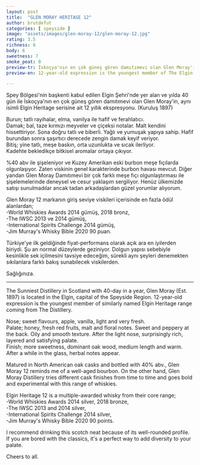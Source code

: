 ```yaml
---
layout: post
title:  "GLEN MORAY HERITAGE 12"
author: brutdefut
categories: [ speyside ]
image: "assets/images/glen-moray-12/glen-moray-12.jpg"
rating: 3.5
richness: 6
body: 6
sweetness: 7
smoke_peat: 0
preview-tr: İskoçya'nın en çok güneş gören damıtımevi olan Glen Moray'in, aynı isimli Elgin Heritage serisine ait 12 yıllık ekspresyonu. (Kuruluş 1897) 
preview-en: 12-year-old expression is the youngest member of The Elgin Heritage range coming from The Glen Moray Distillery. 

---
```


Spey Bölgesi'nin başkenti kabul edilen Elgin Şehri'nde yer alan ve yılda 40 gün ile İskoçya'nın en çok güneş gören damıtımevi olan Glen Moray'in, aynı isimli Elgin Heritage serisine ait 12 yıllık ekspresyonu. (Kuruluş 1897) 

Burun; tatlı rayihalar, elma, vanilya ile hafif ve ferahlatıcı.  
Damak; bal, taze kırmızı meyveler ve çiçeksi notalar. Malt kendini hissettiriyor. Sona doğru tatlı ve biberli. Yağlı ve yumuşak yapıya sahip. Hafif burundan sonra şaşırtıcı derecede zengin damak keyif veriyor.  
Bitiş; yine tatlı, meşe baskın, orta uzunlukta ve sıcak ilerliyor.  
Kadehte bekledikçe bitkisel aromalar ortaya çıkıyor. 

%40 abv ile şişeleniyor ve Kuzey Amerikan eski burbon meşe fıçılarda olgunlaşıyor. Zaten viskinin genel karakterinde burbon havası mevcut. Diğer yandan Glen Moray Damıtımevi bir çok farklı meşe fıçı olgunlaştırması ile şişelemelerinde deneysel ve cesur yaklaşım sergiliyor. Henüz ülkemizde satışı sunulmadılar ancak tadan arkadaşlardan güzel yorumlar alıyorum. 

Glen Moray 12 markanın giriş seviye viskileri içerisinde en fazla ödül alanlardan;   
-World Whiskies Awards 2014 gümüş, 2018 bronz,  
-The IWSC 2013 ve 2014 gümüş,  
-International Spirits Challenge 2014 gümüş,  
-Jim Murray's Whisky Bible 2020 90 puan.   

Türkiye'ye ilk geldiğinde fiyat-performans olarak açık ara en iyilerden biriydi. Şu an normal düzeylerde geziniyor. Dolgun yapısı sebebiyle kesinlikle sek içilmesini tavsiye edeceğim, sürekli aynı şeyleri denemekten sıkılanlara farklı bakış sunabilecek viskilerden. 

Sağlığınıza.    
 
-----------------------------------------------

<p id="english"></p>

The Sunniest Distillery in Scotland with 40-day in a year, Glen Moray (Est. 1897) is located in the Elgin, capital of the Speyside Region. 12-year-old expression is the youngest member of similarly named Elgin Heritage range coming from The Distillery. 

Nose; sweet flavours, apple, vanilla, light and very fresh.  
Palate; honey, fresh red fruits, malt and floral notes. Sweet and peppery at the back. Oily and smooth texture. After the light nose, surprisingly rich, layered and satisfying palate.  
Finish; more sweetness, dominant oak wood, medium length and warm.  
After a while in the glass, herbal notes appear. 

Matured in North American oak casks and bottled with 40% abv., Glen Moray 12 reminds me of a well-aged bourbon. On the other hand, Glen Moray Distillery tries different cask finishes from time to time and goes bold and experimental with this range of whiskies. 

Elgin Heritage 12 is a multiple-awarded whisky from their core range;   
-World Whiskies Awards 2014 silver, 2018 bronze,  
-The IWSC 2013 and 2014 silver,  
-International Spirits Challenge 2014 silver,  
-Jim Murray's Whisky Bible 2020 90 points. 

I recommend drinking this scotch neat because of its well-rounded profile. If you are bored with the classics, it's a perfect way to add diversity to your palate. 

Cheers to all.   
